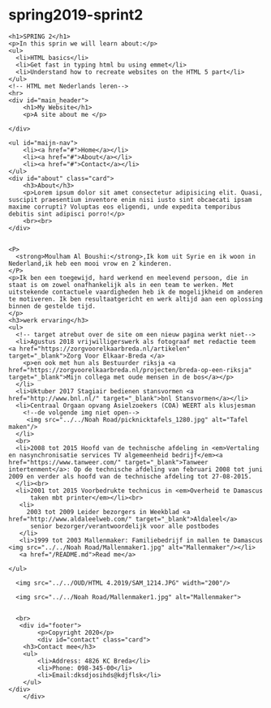 # spring2019-sprint2
<!DOCTYPE html>
<html lang="en">

  <head>
    <meta charset="UTF-8" />
    <meta name="viewport" content="width=device-width, initial-scale=1.0" />
    <meta http-equiv="X-UA-Compatible" content="ie=edge"/>
    <meta name="discription" content="Deze site is in aanbouw en wordt aangepast">
    <title>website leren Mei 2020</title>
  </head>
  <body>
  
    <h1>SPRING 2</h1>
    <p>In this sprin we will learn about:</p>
    <ul>
      <li>HTML basics</li>
      <li>Get fast in typing html bu using emmet</li>
      <li>Understand how to recreate websites on the HTML 5 part</li>
    </ul>
    <!-- HTML met Nederlands leren-->
    <hr>
    <div id="main_header">
        <h1>My Website</h1>
        <p>A site about me </p>

    </div>
    
    <ul id="maijn-nav">
        <li><a href="#">Home</a></li>
        <li><a href="#">About</a></li>
        <li><a href="#">Contact</a></li>
    </ul>
    <div id="about" class="card">
        <h3>About</h3>
        <p>Lorem ipsum dolor sit amet consectetur adipisicing elit. Quasi, suscipit praesentium inventore enim nisi iusto sint obcaecati ipsam maxime corrupti? Voluptas eos eligendi, unde expedita temporibus debitis sint adipisci porro!</p>
        <br><br>
    </div>
    
       
    <P>
      <strong>Moulham Al Boushi:</strong>,Ik kom uit Syrie en ik woon in Nederland,ik heb een mooi vrow en 2 kinderen.
    </P>
    <p>Ik ben een toegewijd, hard werkend en meelevend persoon, die in staat is om zowel onafhankelijk als in een team te werken. Met uitstekende contactuele vaardigheden heb ik de mogelijkheid om anderen te motiveren. Ik ben resultaatgericht en werk altijd aan een oplossing binnen de gestelde tijd.
    </p>
    <h3>werk ervaring</h3>
    <ul>
      <!-- target atrebut over de site om een nieuw pagina werkt niet-->
      <li>Agustus 2018 vrijwilligerswerk als fotograaf met redactie teem <a href="https://zorgvoorelkaarbreda.nl/artikelen" target="_blank">Zorg Voor Elkaar-Breda </a>
        <p>en ook met hun als Bestuurder riksja <a href="https://zorgvoorelkaarbreda.nl/projecten/breda-op-een-riksja" target="_blank">Mijn collega met oude mensen in de bos</a></p>
      </li>
      <li>Uktuber 2017 Stagiair bedienen stansvormen <a href="http://www.bnl.nl/" target="_blank">bnl Stansvormen</a></li>
      <li>Centraal Orgaan opvang Asielzoekers (COA) WEERT als klusjesman 
        <!--de volgende img niet open-->
         <img src="../../Noah Road/picknicktafels_1280.jpg" alt="Tafel maken"/>
      </li>
      <br>
      <li>2008 tot 2015 Hoofd van de technische afdeling in <em>Vertaling en nasynchronisatie services TV algemeenheid bedrijf</em><a href="https://www.tanweer.com/" target="_blank">Tanweer intertenment</a>: Op de technische afdeling van februari 2008 tot juni 2009 en verder als hoofd van de technische afdeling tot 27-08-2015.
      </li><br>
      <li>2001 tot 2015 Voorbedrukte technicus in <em>Overheid te Damascus
          taken mbt printer</em></li><br>
       <li>
         2003 tot 2009 Leider bezorgers in Weekblad <a href="http://www.aldaleelweb.com/" target="_blank">Aldaleel</a>
          senior bezorger/verantwoordelijk voor alle postbodes
       </li>
       <li>1999 tot 2003 Mallenmaker: Familiebedrijf in mallen te Damascus <img src="../../Noah Road/Mallenmaker1.jpg" alt="Mallenmaker"/></li>
       <a href="/README.md">Read me</a>

    </ul>
      
      <img src="../../OUD/HTML 4.2019/SAM_1214.JPG" width="200"/>

      <img src="../../Noah Road/Mallenmaker1.jpg" alt="Mallenmaker">
      
      
      <br>
       <div id="footer">
            <p>Copyright 2020</p>
            <div id="contact" class="card">
        <h3>Contact mee</h3>
        <ul>
            <li>Address: 4826 KC Breda</li>
            <li>Phone: 098-345-00</li>
            <li>Email:dksdjosihds@kdjflsk</li>
        </ul>
    </div>
        </div>
  </body>
</html>
